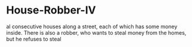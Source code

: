 # House-Robber-IV
al consecutive houses along a street, each of which has some money inside. There is also a robber, who wants to steal money from the homes, but he refuses to steal
